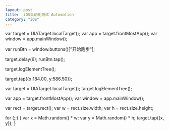 ```yaml
---
layout: post
title:  iOS自动化测试 Automation
category: "iOS"
---
```




var target = UIATarget.localTarget();
var app = target.frontMostApp();
var window = app.mainWindow();

var runBtn = window.buttons()["开始跑步"];

target.delay(6);
runBtn.tap();


target.logElementTree();

target.tap({x:184.00, y:586.50});

var target = UIATarget.localTarget();
target.logElementTree();

var app = target.frontMostApp();
var window = app.mainWindow();

var rect = target.rect();
var w = rect.size.width;
var h = rect.size.height;

for (;;)
{
    var x = Math.random() * w;
    var y = Math.random() * h;
    target.tap({x, y});
}